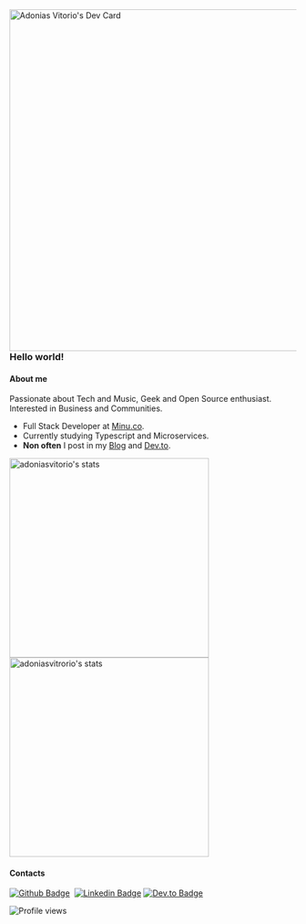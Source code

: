 <img src="https://api.daily.dev/devcards/d227ea03471e4ce9b8f02353ed1b6197.png?r=602" align="right" height="600em"  alt="Adonias Vitorio's Dev Card"/>

### Hello world!
#### About me
Passionate about Tech and Music, Geek and Open Source enthusiast.<br />
Interested in Business and Communities.

- Full Stack Developer at [Minu.co](https://www.minu.co/).
- Currently studying Typescript and Microservices.
- **Non often** I post in my [Blog](https://adoniasvitorio.com.br) and [Dev.to](https://dev.to/adoniasvitorio). 

<img width="350em" src="https://github-readme-stats.vercel.app/api/top-langs/?username=adoniasvitorio&hide=html,css,blade,scss&layout=compact" alt="adoniasvitorio's stats"/>
<img width="350em" src="https://github-readme-stats.vercel.app/api?username=adoniasvitorio&show_icons=true" alt="adoniasvitrorio's stats"/>

#### Contacts</br>

[![Github Badge](https://img.shields.io/badge/-Github-000?style=flat-square&logo=Github&logoColor=white&link=https://github.com/adoniasvitorio)](https://github.com/adoniasvitorio)&nbsp;
[![Linkedin Badge](https://img.shields.io/badge/-LinkedIn-blue?style=flat-square&logo=Linkedin&logoColor=white&link=https://www.linkedin.com/in/adoniasvitorio/)](https://www.linkedin.com/in/adoniasvitorio/)
[![Dev.to Badge](https://img.shields.io/badge/dev.to-0A0A0A??style=for-the-badge&logo=dev.to&logoColor=white/)](https://dev.to/adoniasvitorio/)

<p align="left"> <img src="https://komarev.com/ghpvc/?username=adoniasvitorio" alt="Profile views" /> </p>
